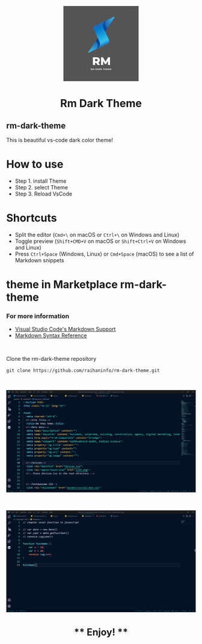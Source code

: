 <p align="center"><img width="200px" height="200px" src="images/logo.png"></p>

# <h1 style="text-align: center">Rm Dark Theme</h1>

## rm-dark-theme

This is beautiful vs-code dark color theme!

# How to use

- Step 1. install Theme
- Step 2. select Theme
- Step 3. Reload VsCode

# Shortcuts

- Split the editor (`Cmd+\` on macOS or `Ctrl+\` on Windows and Linux)
- Toggle preview (`Shift+CMD+V` on macOS or `Shift+Ctrl+V` on Windows and Linux)
- Press `Ctrl+Space` (Windows, Linux) or `Cmd+Space` (macOS) to see a list of Markdown snippets

# theme in Marketplace <a style="text-decoration: none;" href='https://marketplace.visualstudio.com/items?itemName=raihaninfo.rm-dark-theme'>rm-dark-theme</a>

### For more information

- [Visual Studio Code's Markdown Support](http://code.visualstudio.com/docs/languages/markdown)
- [Markdown Syntax Reference](https://help.github.com/articles/markdown-basics/)

<br>

Clone the rm-dark-theme repository

    git clone https://github.com/raihaninfo/rm-dark-theme.git

<br>

<p align="center"><img src="images/image1.png"></p>
<br>
<p align="center"><img src="images/image2.png"></p>

<h2 style="text-align: center; font-size: 25px;"> ** Enjoy! ** </h2>
